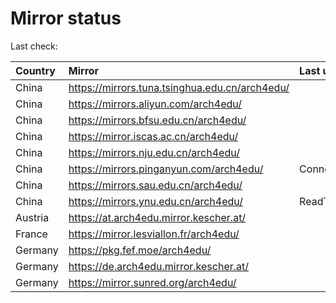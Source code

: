 <script src="./time.js"></script>
# Mirror status
Last check: <script type="text/javascript">localize(1678292936.6176684);</script>

|Country|Mirror|Last update|
|:------|:-----|:----------|
|China|https://mirrors.tuna.tsinghua.edu.cn/arch4edu/|<script type="text/javascript">localize(1678257397);</script>|
|China|https://mirrors.aliyun.com/arch4edu/|<script type="text/javascript">localize(1678214345);</script>|
|China|https://mirrors.bfsu.edu.cn/arch4edu/|<script type="text/javascript">localize(1678257397);</script>|
|China|https://mirror.iscas.ac.cn/arch4edu/|<script type="text/javascript">localize(1678257397);</script>|
|China|https://mirrors.nju.edu.cn/arch4edu/|<script type="text/javascript">localize(1678257397);</script>|
|China|https://mirrors.pinganyun.com/arch4edu/|ConnectionError|
|China|https://mirrors.sau.edu.cn/arch4edu/|<script type="text/javascript">localize(1673850842);</script>|
|China|https://mirrors.ynu.edu.cn/arch4edu/|ReadTimeout|
|Austria|https://at.arch4edu.mirror.kescher.at/|<script type="text/javascript">localize(1678257397);</script>|
|France|https://mirror.lesviallon.fr/arch4edu/|<script type="text/javascript">localize(1678257397);</script>|
|Germany|https://pkg.fef.moe/arch4edu/|<script type="text/javascript">localize(1678257397);</script>|
|Germany|https://de.arch4edu.mirror.kescher.at/|<script type="text/javascript">localize(1678257397);</script>|
|Germany|https://mirror.sunred.org/arch4edu/|<script type="text/javascript">localize(1678257397);</script>|

<script src="./tablefilter/tablefilter.js"></script>
<script src="./table.js"></script>